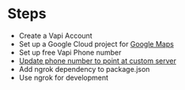 # Steps

- Create a Vapi Account
- Set up a Google Cloud project for [Google Maps](https://console.cloud.google.com/google/maps-apis)
- Set up free Vapi Phone number
- [Update phone number to point at custom server](https://docs.vapi.ai/assistants/personalization#configure-your-phone-number-to-use-your-server)
- Add ngrok dependency to package.json
- Use ngrok for development